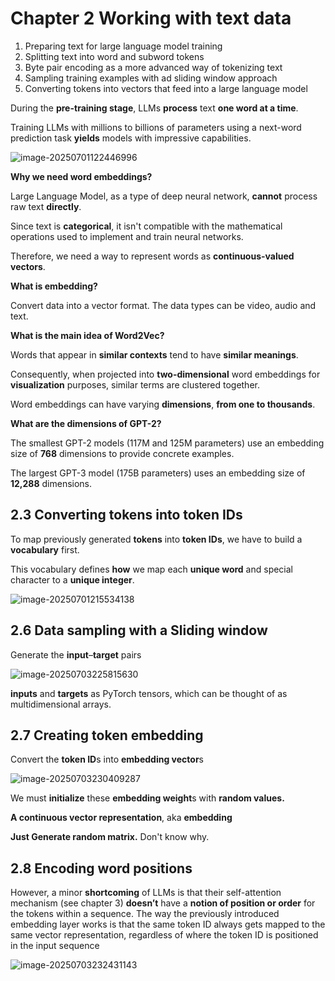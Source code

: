 # Chapter 2 Working with text data



1. Preparing text for large language model training
2. Splitting text into word and subword tokens
3. Byte pair encoding as a more advanced way of tokenizing text
4. Sampling training examples with ad sliding window approach
5. Converting tokens into vectors that feed into a large language model



During the **pre-training stage**, LLMs **process** text **one word at a time**.  

Training LLMs with millions to billions of parameters using a next-word prediction task **yields** models with impressive capabilities.

![image-20250701122446996](/Users/y/project/ai/build-a-large-language-model-from-scratch/chapter-2-working-with-text-data/assets/image-20250701122446996.png)

**Why we need word embeddings?**

Large Language Model, as a type of deep neural network, **cannot** process raw text **directly**.

Since text is **categorical**, it isn't compatible  with the mathematical operations used to implement and train neural networks.

Therefore, we need a way to represent words as **continuous-valued vectors**.

**What is embedding?**

Convert data into  a vector format. The data types can be video, audio and text.

**What is the main idea of Word2Vec?**

Words that appear in **similar contexts** tend to have **similar meanings**.

Consequently, when projected into **two-dimensional** word embeddings for **visualization** purposes, similar terms are clustered together.

Word embeddings can have varying **dimensions**, **from one to thousands**.

**What are the dimensions of GPT-2?**

The smallest GPT-2 models (117M and 125M parameters) use an embedding size of **768** dimensions to provide concrete examples. 

The largest GPT-3 model (175B parameters) uses an embedding size of **12,288** dimensions.

## 2.3 Converting tokens into token IDs



To map previously generated **tokens** into **token IDs**, we have to build a **vocabulary** first.

This vocabulary defines **how** we map each **unique word** and special character to a **unique integer**.

![image-20250701215534138](/Users/y/project/ai/build-a-large-language-model-from-scratch/chapter-2-working-with-text-data/assets/image-20250701215534138.png)

## 2.6 Data sampling with a Sliding window

Generate the **input**–**target** pairs

![image-20250703225815630](/Users/y/project/ai/build-a-large-language-model-from-scratch/chapter-2-working-with-text-data/assets/image-20250703225815630.png)

**inputs** and **targets** as PyTorch tensors,  which can be thought of as multidimensional arrays.

## 2.7 Creating token embedding

 Convert the **token ID**s into **embedding vector**s

![image-20250703230409287](/Users/y/project/ai/build-a-large-language-model-from-scratch/chapter-2-working-with-text-data/assets/image-20250703230409287.png)

We must **initialize** these **embedding weight**s with **random values.**

**A continuous vector representation**, aka **embedding**

**Just Generate random matrix.** Don't know why.

## 2.8 Encoding word positions

However, a minor **shortcoming** of LLMs is that their self-attention mechanism (see chapter 3) **doesn’t** have a **notion of position or order** for the tokens within a sequence. The way the previously introduced embedding layer works is that the same token ID always gets mapped to the same vector representation, regardless of where the token ID is positioned in the input sequence

![image-20250703232431143](/Users/y/project/ai/build-a-large-language-model-from-scratch/chapter-2-working-with-text-data/assets/image-20250703232431143.png)